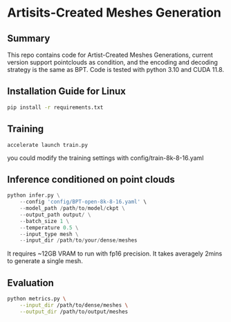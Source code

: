 # Artisits-Created Meshes Generation


## Summary
This repo contains code for Artist-Created Meshes Generations, current version support pointclouds as condition, and the encoding and decoding strategy is the same as BPT. Code is tested with python 3.10 and CUDA 11.8.

## Installation Guide for Linux

```bash
pip install -r requirements.txt
```


## Training

```
accelerate launch train.py
```
you could modify the training settings with config/train-8k-8-16.yaml

## Inference conditioned on point clouds
```python
python infer.py \
    --config 'config/BPT-open-8k-8-16.yaml' \
    --model_path /path/to/model/ckpt \
    --output_path output/ \
    --batch_size 1 \
    --temperature 0.5 \
    --input_type mesh \
    --input_dir /path/to/your/dense/meshes
```
It requires ~12GB VRAM to run with fp16 precision. It takes averagely 2mins to generate a single mesh.


## Evaluation

```bash
python metrics.py \
    --input_dir /path/to/dense/meshes \
    --output_dir /path/to/output/meshes
```
